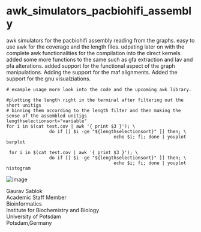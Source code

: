 # awk_simulators_pacbiohifi_assembly
awk simulators for the pacbiohifi assembly reading from the graphs. easy to use awk for the coverage and the length files. udpating later on with the complete awk functionalities for the compilation into the direct kernels. added some more functions to the same such as gfa extraction and lav and pfa alterations. added support for the functional aspect of the graph manipulations. Adding the support for the maf alignments. Added the support for the gnu visualziations. 

```
# example usage more look into the code and the upcoming awk library.

#plotting the length right in the terminal after filtering out the short unitigs
# binning them according to the length filter and then making the sense of the assembled unitigs
lengthselectionsort="variable"
for i in $(cat test.cov | awk '{ print $3 }'); \
                do if [[ $i -ge "${lengthselectionsort}" ]] then; \ 
                                        echo $i; fi; done | youplot barplot

 for i in $(cat test.cov | awk '{ print $3 }'); \
                do if [[ $i -ge "${lengthselectionsort}" ]] then; \ 
                                        echo $i; fi; done | youplot histogram
```
![image](https://github.com/sablokgaurav/awk_simulators_pacbiohifi_assembly/blob/main/plotimage.png)

Gaurav Sablok \
Academic Staff Member \
Bioinformatics \
Institute for Biochemistry and Biology \
University of Potsdam \
Potsdam,Germany

